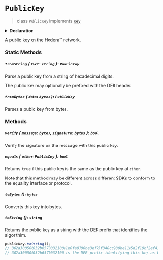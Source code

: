 # `PublicKey`

> class `PublicKey` implements [`Key`](reference/cryptography/Key.md)

<details>
<summary><b>Declaration</b></summary>

```typescript
class PublicKey implements Key, Eq<PublicKey> {
    static fromBytes(data: bytes): PublicKey;

    static fromString(text: string): PublicKey;

    verify(message: bytes, signature: bytes): bool;

    equals(other: PublicKey): bool;

    toBytes(): bytes;

    toString(): string;
}
```

</details>

A public key on the Hedera™ network.

### Static Methods

##### `fromString` ( `text`: `string` ): `PublicKey`

Parse a public key from a string of hexadecimal digits.

The public key may optionally be prefixed with the DER header.

##### `fromBytes` ( `data`: `bytes` ): `PublicKey`

Parses a public key from bytes.

### Methods

##### `verify` ( `message`: `bytes`, `signature`: `bytes` ): `bool`

Verify the signature on the message with this public key.

##### `equals` ( `other`: `PublicKey` ): `bool`

Returns `true` if this public key is the same as the
public key at `other`.

Note that this method may be different across different SDKs to conform
to the equality interface or protocol.

##### `toBytes` (): `bytes`

Converts this key into bytes.

##### `toString` (): `string`

Returns the public key as a string with the DER prefix
that identifies the algorithim.

```js
publicKey.toString();
// 302a300506032b6570032100a1e0fa8780be3ef75f348cc280be11e5d2f19b72ef41ffdb745cd50d5eea9a99
// 302a300506032b6570032100 is the DER prefix identifying this key as ED25519
```
